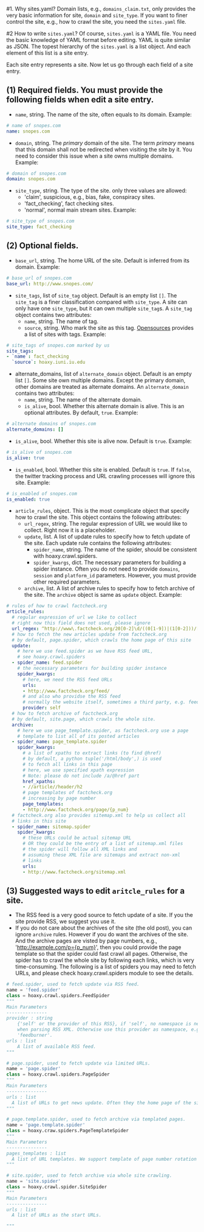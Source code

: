 #1. Why sites.yaml?
Domain lists, e.g., `domains_claim.txt`, only provides the very basic
information for site, `domain` and `site_type`. If you want to finer
control the site, e.g., how to crawl the site, you need the
`sites.yaml` file.

#2 How to write `sites.yaml`?
Of course, `sites.yaml` is a YAML file. You need the basic knowledge
of YAML format before editing. YAML is quite similar as JSON. The topest
hierarchy of the `sites.yaml` is a list object. And each element of this list is a site
entry.

Each site entry represents a site. Now let us go through each field of a
site entry.

## (1) Required fields. You must provide the following fields when edit a site entry.

  * `name`, string. The name of the site, often equals to its domain. 
  Example:

  ```yaml
  # name of snopes.com
  name: snopes.com
  ```
  * `domain`, string. The *primary* domain of the site. The term *primary* means that this domain shall not be redirected when visiting the site by it. You need to consider this issue when a site owns multiple domains.
  Example:

  ```yaml
  # domain of snopes.com
  domain: snopes.com
  ```
  * `site_type`, string. The type of the site. only three values are allowed:
    - 'claim', suspicious, e.g., bias, fake, conspiracy sites.
    - 'fact_checking', fact checking sites.
    - 'normal', normal main stream sites.
  Example:

  ```yaml
  # site_type of snopes.com
  site_type: fact_checking
  ```

## (2) Optional fields.

  * `base_url`, string. The home URL of the site. Default is inferred from its domain.
  Example:

  ```yaml
  # base_url of snopes.com
  base_url: http://www.snopes.com/
  ```
  * `site_tags`, list of `site_tag` object. Default is an empty list `[]`. The `site_tag` is a finer classification compared with `site_type`. A site can only have one `site_type`, but it can own multiple `site_tag`s. A `site_tag` object contains two attributes:
    - `name`, string. The name of tag.
    - `source`, string. Who mark the site as this tag.
  [Opensources](https://github.com/BigMcLargeHuge/opensources/blob/master/notCredible/notCredible.csv) provides a list of sites with tags.
  Example:

  ```yaml
  # site_tags of snopes.com marked by us
  site_tags:
  - `name`: fact_checking
    `source`: hoaxy.iuni.iu.edu
  ```
  * alternate_domains, list of `alternate_domain` object. Default is an empty list `[]`. Some site own multiple domains. Except the primary domain, other domains are treated as alternate domains. An `alternate_domain` contains two attributes:
    - `name`, string. The name of the alternate domain.
    - `is_alive`, bool. Whether this alternate domain is alive. This is an optional attributes. By default, `true`.
  Example:

  ```yaml
  # alternate domains of snopes.com
  alternate_domains: []
  ```
  * `is_alive`, bool. Whether this site is alive now. Default is `true`.
  Example:

  ```yaml
  # is_alive of snopes.com
  is_alive: true
  ```
  * `is_enabled`, bool. Whether this site is enabled. Default is `true`. If `false`, the twitter tracking process and URL crawling processes will ignore this site.
  Example:

  ```yaml
  # is_enabled of snopes.com
  is_enabled: true
  ```
  * `article_rules`, object. This is the most complicate object that specify how to crawl the site. This object contains the following attributes:
    - `url_regex`, string. The regular expression of URL we would like to collect. Right now it is a placeholder.
    - `update`, list. A list of update rules to specify how to fetch update of the site. Each update rule contains the following attributes:
      * `spider_name`, string. The name of the spider, should be consistent with hoaxy.crawl.spiders.
      * `spider_kwargs`, dict. The necessary parameters for building a spider instance. Often you do not need to provide `domains`, `session` and `platform_id` parameters. However, you must provide other required parameters.
    - `archive`, list. A list of archive rules to specify how to fetch archive of the site. The `archive` object is same as `update` object.
  Example:

  ```yaml
  # rules of how to crawl factcheck.org
  article_rules:
    # regular expression of url we like to collect
    # right now this field does not used, please ignore
    url_regex: ^http://www\.factcheck.org/20[0-2]\d/((0[1-9])|(1[0-2]))/[^/\s]+/?$
    # how to fetch the new articles update from factcheck.org
    # by default, page.spider, which crawls the home page of this site
    update:
      # here we use feed.spider as we have RSS feed URL,
      # see hoaxy.crawl.spiders
    - spider_name: feed.spider
      # the necessary parameters for building spider instance
      spider_kwargs:
        # here, we need the RSS feed URLs
        urls:
        - http://www.factcheck.org/feed/
        # and also who providse the RSS feed
        # normally the website itself, sometimes a third party, e.g. feedburner
        provider: self
    # how to fetch archive of factcheck.org
    # by default, site.page, which crawls the whole site.
    archive:
      # here we use page_template.spider, as factcheck.org use a page
      # template to list all of its posted articles
    - spider_name: page_template.spider
      spider_kwargs:
        # a list of xpaths to extract links (to find @href)
        # by default, a python tuple('/html/body',) is used
        # to fetch all links in this page
        # here, we use specified xpath expression
        # Note: please do not include /a/@href part
        href_xpaths:
        - //article//header/h2
        # page templates of factcheck.org
        # increasing by page number
        page_templates:
        - http://www.factcheck.org/page/{p_num}
    # factcheck.org also provides sitemap.xml to help us collect all
    # links in this site
    - spider_name: sitemap.spider
      spider_kwargs:
        # these URLs could be actual sitemap URL
        # OR they could be the entry of a list of sitemap.xml files
        # the spider will follow all XML links and
        # assuming these XML file are sitemaps and extract non-xml
        # links
        urls:
        - http://www.factcheck.org/sitemap.xml

  ```
## (3) Suggested ways to edit `aritcle_rules` for a site.
  * The RSS feed is a very good source to fetch update of a site. If you the site provide RSS, we suggest you use it.
  * If you do not care about the archives of the site (the old post), you can ignore `archive` rules. However if you do want the archives of the site. And the archive pages are visted by page numbers, e.g., 'http://example.com/p={p_num}', then you could provide the page template so that the spider could fast crawl all pages. Otherwise, the spider has to crawl the whole site by following each links, which is very time-consuming. The following is a list of spiders you may need to fetch URLs, and please check hoaxy.crawl.spiders module to see the details.

  ```python
  # feed.spider, used to fetch update via RSS feed.
  name = 'feed.spider'
  class = hoaxy.crawl.spiders.FeedSpider 
  """
  Main Parameters
  ---------------
  provider : string
      {'self' or the provider of this RSS}, if 'self', no namespace is needed
      when parsing RSS XML. Otherwise use this provider as namespace, e.g., 
      'feedburner'.
  urls : list
      A list of available RSS feed.
  """

  # page.spider, used to fetch update via limited URLs.
  name = 'page.spider'
  class = hoaxy.crawl.spiders.PageSpider
  """
  Main Parameters
  ---------------
  urls : list
    A list of URLs to get news update. Often they the home page of the site.
  """

  # page.template.spider, used to fetch archive via templated pages.
  name = 'page.template.spider'
  class = hoaxy.craw.spiders.PageTemplateSpider
  """
  Main Parameters
  ---------------
  pages_templates : list
    A list of URL templates. We support template of page number rotation only.
  """

  # site.spider, used to fetch archive via whole site crawling.
  name = 'site.spider'
  class = hoaxy.crawl.spider.SiteSpider
  """
  Main Parameters
  ---------------
  urls : list
    A list of URLs as the start URLs.

  """
```

